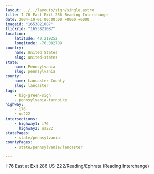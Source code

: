 ```yaml
---
layout: ../../layouts/sign/single.astro
title: I-76 East Exit 286 Reading Interchange
date: 2004-10-01 00:00:00 +0000 +0000
imageid: "1653821087"
flickrid: "1653821087"
location:
    latitude: 40.219252
    longitude: -76.082709
country:
    name: United States
    slug: united-states
state:
    name: Pennsylvania
    slug: pennsylvania
county:
    name: Lancaster County
    slug: lancaster
tags:
    - big-green-sign
    - pennsylvania-turnpike
highway:
    - i76
    - us222
intersections:
    - highway1: i76
      highway2: us222
statePages:
    - state/pennsylvania
countyPages:
    - state/pennsylvania/lancaster

---
```

I-76 East at Exit 286 US-222/Reading/Ephrata (Reading Interchange)